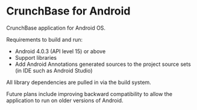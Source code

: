 CrunchBase for Android
======================

CrunchBase application for Android OS.

Requirements to build and run:
* Android 4.0.3 (API level 15) or above
* Support libraries
* Add Android Annotations generated sources to the project source sets (in IDE such as Android Studio)

All library dependencies are pulled in via the build system.

Future plans include improving backward compatibility to allow the application to run on older versions of Android.
